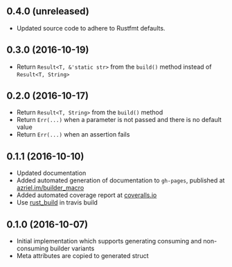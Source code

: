 ## 0.4.0 (unreleased)

* Updated source code to adhere to Rustfmt defaults.

## 0.3.0 (2016-10-19)

* Return `Result<T, &'static str>` from the `build()` method instead of `Result<T, String>`

## 0.2.0 (2016-10-17)

* Return `Result<T, String>` from the `build()` method
* Return `Err(...)` when a parameter is not passed and there is no default value
* Return `Err(...)` when an assertion fails

## 0.1.1 (2016-10-10)

* Updated documentation
* Added automated generation of documentation to `gh-pages`, published at [azriel.im/builder_macro](http://azriel.im/builder_macro)
* Added automated coverage report at [coveralls.io](https://coveralls.io/github/azriel91/builder_macro)
* Use [rust_build](https://github.com/azriel91/rust_build) in travis build

## 0.1.0 (2016-10-07)

* Initial implementation which supports generating consuming and non-consuming builder variants
* Meta attributes are copied to generated struct
